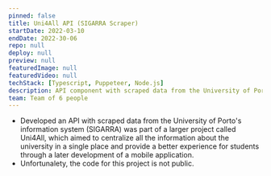```yaml
---
pinned: false
title: Uni4All API (SIGARRA Scraper)
startDate: 2022-03-10
endDate: 2022-30-06
repo: null
deploy: null
preview: null
featuredImage: null
featuredVideo: null
techStack: [Typescript, Puppeteer, Node.js]
description: API component with scraped data from the University of Porto's information system (SIGARRA).
team: Team of 6 people
---
```


- Developed an API with scraped data from the University of Porto's information system (SIGARRA) was part of a larger project called Uni4All, which aimed to centralize all the information about the university in a single place and provide a better experience for students through a later development of a mobile application.
- Unfortunalety, the code for this project is not public.
